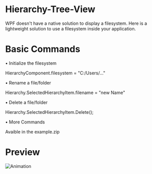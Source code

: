 # Hierarchy-Tree-View
WPF doesn't have a native solution to display a filesystem. Here is a lightweight solution to use a filesystem inside your application.

# Basic Commands


• Initialize the filesystem

HierarchyComponent.filesystem = "C:/Users/..."

• Rename a file/folder

Hierarchy.SelectedHierarchyItem.filename = "new Name"

• Delete a file/folder

Hierarchy.SelectedHierarchyItem.Delete();

• More Commands

Avaible in the example.zip

# Preview

![Animation](https://user-images.githubusercontent.com/4529150/172671733-b26b2539-37b2-49e2-8dae-fc0c516c85fd.gif)
